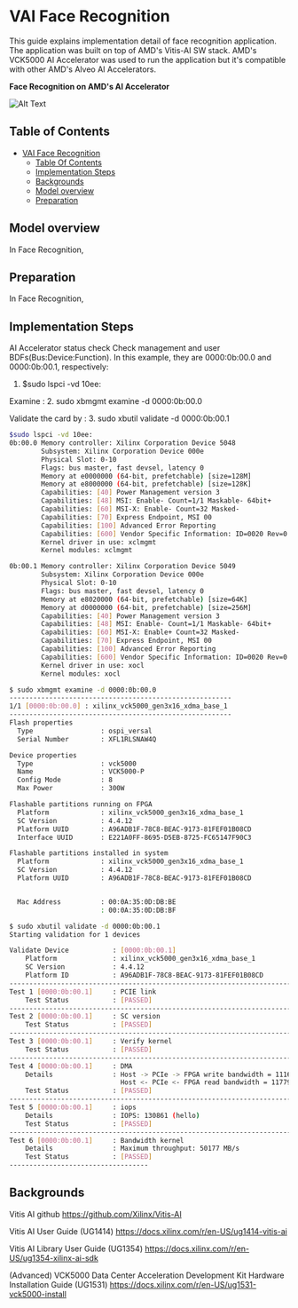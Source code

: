 # VAI Face Recognition 
This guide explains implementation detail of face recognition application.
The application was built on top of AMD's Vitis-AI SW stack.
AMD's VCK5000 AI Accelerator was used to run the application but it's compatible with other AMD's Alveo AI Accelerators.

**Face Recognition on AMD's AI Accelerator**

![Alt Text](./images/fr_tomcruise_sample.gif)

## Table of Contents
- [VAI Face Recognition](#VAI-Face-Recognition])
  - [Table Of Contents](#table-of-contents)
  - [Implementation Steps](#implementation-steps)
  - [Backgrounds](#backgrounds)
  - [Model overview](#model-overview)
  - [Preparation](#preparation)


## Model overview
In Face Recognition, 

## Preparation 
In Face Recognition, 

## Implementation Steps
AI Accelerator status check
Check management and user BDFs(Bus:Device:Function). In this example, they are 0000:0b:00.0 and 0000:0b:00.1, respectively:
1. $sudo lspci -vd 10ee:

Examine <management BDF>:
2. sudo xbmgmt examine -d 0000:0b:00.0

Validate the card by <user BDF>:
3. sudo xbutil validate -d 0000:0b:00.1

```bash
$sudo lspci -vd 10ee:
0b:00.0 Memory controller: Xilinx Corporation Device 5048
        Subsystem: Xilinx Corporation Device 000e
        Physical Slot: 0-10
        Flags: bus master, fast devsel, latency 0
        Memory at e0000000 (64-bit, prefetchable) [size=128M]
        Memory at e8000000 (64-bit, prefetchable) [size=128K]
        Capabilities: [40] Power Management version 3
        Capabilities: [48] MSI: Enable- Count=1/1 Maskable- 64bit+
        Capabilities: [60] MSI-X: Enable- Count=32 Masked-
        Capabilities: [70] Express Endpoint, MSI 00
        Capabilities: [100] Advanced Error Reporting
        Capabilities: [600] Vendor Specific Information: ID=0020 Rev=0 Len=010 <?>
        Kernel driver in use: xclmgmt
        Kernel modules: xclmgmt

0b:00.1 Memory controller: Xilinx Corporation Device 5049
        Subsystem: Xilinx Corporation Device 000e
        Physical Slot: 0-10
        Flags: bus master, fast devsel, latency 0
        Memory at e8020000 (64-bit, prefetchable) [size=64K]
        Memory at d0000000 (64-bit, prefetchable) [size=256M]
        Capabilities: [40] Power Management version 3
        Capabilities: [48] MSI: Enable- Count=1/1 Maskable- 64bit+
        Capabilities: [60] MSI-X: Enable+ Count=32 Masked-
        Capabilities: [70] Express Endpoint, MSI 00
        Capabilities: [100] Advanced Error Reporting
        Capabilities: [600] Vendor Specific Information: ID=0020 Rev=0 Len=010 <?>
        Kernel driver in use: xocl
        Kernel modules: xocl

$ sudo xbmgmt examine -d 0000:0b:00.0
--------------------------------------------------------
1/1 [0000:0b:00.0] : xilinx_vck5000_gen3x16_xdma_base_1
--------------------------------------------------------
Flash properties
  Type                 : ospi_versal
  Serial Number        : XFL1RLSNAW4Q

Device properties
  Type                 : vck5000
  Name                 : VCK5000-P
  Config Mode          : 8
  Max Power            : 300W

Flashable partitions running on FPGA
  Platform             : xilinx_vck5000_gen3x16_xdma_base_1
  SC Version           : 4.4.12
  Platform UUID        : A96ADB1F-78C8-BEAC-9173-81FEF01B08CD
  Interface UUID       : E221A0FF-8695-D5EB-8725-FC65147F90C3

Flashable partitions installed in system
  Platform             : xilinx_vck5000_gen3x16_xdma_base_1
  SC Version           : 4.4.12
  Platform UUID        : A96ADB1F-78C8-BEAC-9173-81FEF01B08CD


  Mac Address          : 00:0A:35:0D:DB:BE
                       : 00:0A:35:0D:DB:BF

$ sudo xbutil validate -d 0000:0b:00.1
Starting validation for 1 devices

Validate Device           : [0000:0b:00.1]
    Platform              : xilinx_vck5000_gen3x16_xdma_base_1
    SC Version            : 4.4.12
    Platform ID           : A96ADB1F-78C8-BEAC-9173-81FEF01B08CD
-------------------------------------------------------------------------------
Test 1 [0000:0b:00.1]     : PCIE link
    Test Status           : [PASSED]
-------------------------------------------------------------------------------
Test 2 [0000:0b:00.1]     : SC version
    Test Status           : [PASSED]
-------------------------------------------------------------------------------
Test 3 [0000:0b:00.1]     : Verify kernel
    Test Status           : [PASSED]
-------------------------------------------------------------------------------
Test 4 [0000:0b:00.1]     : DMA
    Details               : Host -> PCIe -> FPGA write bandwidth = 11160.3 MB/s
                            Host <- PCIe <- FPGA read bandwidth = 11779.2 MB/s
    Test Status           : [PASSED]
-------------------------------------------------------------------------------
Test 5 [0000:0b:00.1]     : iops
    Details               : IOPS: 130861 (hello)
    Test Status           : [PASSED]
-------------------------------------------------------------------------------
Test 6 [0000:0b:00.1]     : Bandwidth kernel
    Details               : Maximum throughput: 50177 MB/s
    Test Status           : [PASSED]
-----------------------------------

```

## Backgrounds 

Vitis AI github
https://github.com/Xilinx/Vitis-AI

Vitis AI User Guide (UG1414)
https://docs.xilinx.com/r/en-US/ug1414-vitis-ai

Vitis AI Library User Guide (UG1354)
https://docs.xilinx.com/r/en-US/ug1354-xilinx-ai-sdk

(Advanced) VCK5000 Data Center Acceleration Development Kit Hardware Installation Guide (UG1531)
https://docs.xilinx.com/r/en-US/ug1531-vck5000-install
